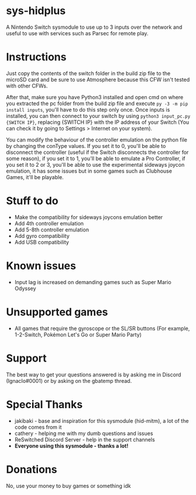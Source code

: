 # sys-hidplus
A Nintendo Switch sysmodule to use up to 3 inputs over the network and useful to use with services such as Parsec for remote play.


# Instructions
Just copy the contents of the switch folder in the build zip file to the microSD card and be sure to use Atmosphere because this CFW isn't tested with other CFWs.

After that, make sure you have Python3 installed and open cmd on where you extracted the pc folder from the build zip file and execute `py -3 -m pip install inputs`, you'll have to do this step only once. Once inputs is installed, you can then connect to your switch by using `python3 input_pc.py {SWITCH IP}`, replacing {SWITCH IP} with the IP address of your Switch (You can check it by going to Settings > Internet on your system).

You can modify the behaviour of the controller emulation on the python file by changing the conType values. If you set it to 0, you'll be able to disconnect the controller (useful if the Switch disconnects the controller for some reason), if you set it to 1, you'll be able to emulate a Pro Controller, if you set it to 2 or 3, you'll be able to use the experimental sideways joycon emulation, it has some issues but in some games such as Clubhouse Games, it'll be playable.


# Stuff to do
* Make the compatibility for sideways joycons emulation better
* Add 4th controller emulation
* Add 5-8th controller emulation
* Add gyro compatibility
* Add USB compatibility


# Known issues
* Input lag is increased on demanding games such as Super Mario Odyssey


# Unsupported games
* All games that require the gyroscope or the SL/SR buttons (For example, 1-2-Switch, Pokémon Let's Go or Super Mario Party)


# Support
The best way to get your questions answered is by asking me in Discord (IgnacIo#0001) or by asking on the gbatemp thread.


# Special Thanks
* jakibaki - base and inspiration for this sysmodule (hid-mitm), a lot of the code comes from it
* cathery - helping me with my dumb questions and issues
* ReSwitched Discord Server - help in the support channels
* **Everyone using this sysmodule - thanks a lot!**


# Donations
No, use your money to buy games or something idk
